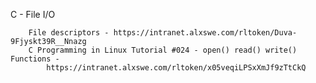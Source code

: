 C - File I/O

		File descriptors - https://intranet.alxswe.com/rltoken/Duva-9Fjyskt39R__Nnazg
		C Programming in Linux Tutorial #024 - open() read() write() Functions - 
			https://intranet.alxswe.com/rltoken/x05veqiLPSxXmJf9zTtCkQ
